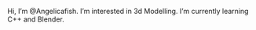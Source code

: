 Hi, I’m @Angelicafish.
I’m interested in 3d Modelling.
I’m currently learning C++ and Blender.


<!---
Angelicafish/Angelicafish is a ✨ special ✨ repository because its `README.md` (this file) appears on your GitHub profile.
You can click the Preview link to take a look at your changes.
--->
